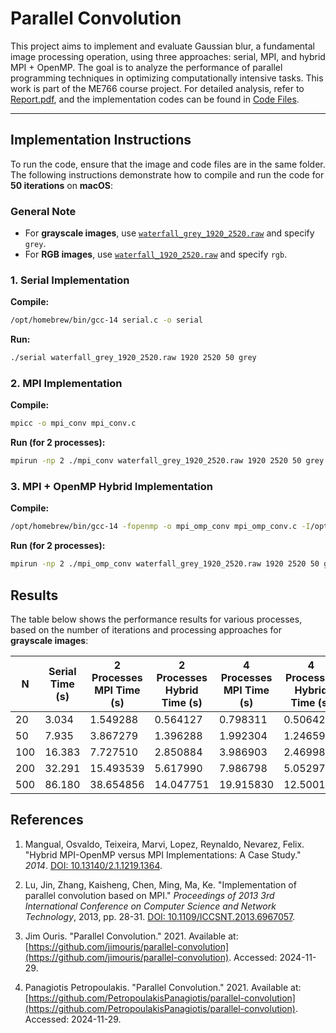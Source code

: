 # Parallel Convolution

This project aims to implement and evaluate Gaussian blur, a fundamental image processing operation, using three approaches: serial, MPI, and hybrid MPI + OpenMP. The goal is to analyze the performance of parallel programming techniques in optimizing computationally intensive tasks. This work is part of the ME766 course project. For detailed analysis, refer to [Report.pdf](Report.pdf), and the implementation codes can be found in [Code Files](Code%20Files).

----------------------
## Implementation Instructions  

To run the code, ensure that the image and code files are in the same folder. The following instructions demonstrate how to compile and run the code for **50 iterations** on **macOS**:  

### General Note  
- For **grayscale images**, use [`waterfall_grey_1920_2520.raw`](Code%20Files/waterfall_grey_1920_2520.raw) and specify `grey`.  
- For **RGB images**, use [`waterfall_1920_2520.raw`](Code%20Files/waterfall_1920_2520.raw) and specify `rgb`.   

### 1. Serial Implementation  
**Compile:**  
```bash  
/opt/homebrew/bin/gcc-14 serial.c -o serial  
```  
**Run:**  
```bash  
./serial waterfall_grey_1920_2520.raw 1920 2520 50 grey  
```  

### 2. MPI Implementation  
**Compile:**  
```bash  
mpicc -o mpi_conv mpi_conv.c  
```  
**Run (for 2 processes):**  
```bash  
mpirun -np 2 ./mpi_conv waterfall_grey_1920_2520.raw 1920 2520 50 grey
```  


### 3. MPI + OpenMP Hybrid Implementation  
**Compile:**  
```bash  
/opt/homebrew/bin/gcc-14 -fopenmp -o mpi_omp_conv mpi_omp_conv.c -I/opt/homebrew/include -L/opt/homebrew/lib -lmpi  
```  
**Run (for 2 processes):**  
```bash  
mpirun -np 2 ./mpi_omp_conv waterfall_grey_1920_2520.raw 1920 2520 50 grey  
```  
## Results

The table below shows the performance results for various processes, based on the number of iterations and processing approaches for **grayscale images**:

| **N**  | **Serial Time (s)** | **2 Processes MPI Time (s)** | **2 Processes Hybrid Time (s)** | **4 Processes MPI Time (s)** | **4 Processes Hybrid Time (s)** | **6 Processes MPI Time (s)** | **6 Processes Hybrid Time (s)** | **8 Processes MPI Time (s)** | **8 Processes Hybrid Time (s)** |
|--------|---------------------|------------------------------|--------------------------------|------------------------------|--------------------------------|------------------------------|--------------------------------|------------------------------|--------------------------------|
| 20     | 3.034               | 1.549288                     | 0.564127                       | 0.798311                     | 0.506423                       | 0.534291                     | 0.534828                       | 0.534619                     | 0.615634                      |
| 50     | 7.935               | 3.867279                     | 1.396288                       | 1.992304                     | 1.246592                       | 1.334239                     | 1.329070                       | 1.310875                     | 1.526315                      |
| 100    | 16.383              | 7.727510                     | 2.850884                       | 3.986903                     | 2.469982                       | 2.683687                     | 2.741402                       | 2.607915                     | 3.066253                      |
| 200    | 32.291              | 15.493539                    | 5.617990                       | 7.986798                     | 5.052975                       | 5.319520                     | 5.422499                       | 5.076195                     | 6.218083                      |
| 500    | 86.180              | 38.654856                    | 14.047751                      | 19.915830                    | 12.500185                      | 13.675643                    | 13.515103                      | 12.839587                    | 15.371245                     |

## References

1. Mangual, Osvaldo, Teixeira, Marvi, Lopez, Reynaldo, Nevarez, Felix. "Hybrid MPI-OpenMP versus MPI Implementations: A Case Study." *2014*. [DOI: 10.13140/2.1.1219.1364](https://doi.org/10.13140/2.1.1219.1364).

2. Lu, Jin, Zhang, Kaisheng, Chen, Ming, Ma, Ke. "Implementation of parallel convolution based on MPI." *Proceedings of 2013 3rd International Conference on Computer Science and Network Technology*, 2013, pp. 28-31. [DOI: 10.1109/ICCSNT.2013.6967057](https://doi.org/10.1109/ICCSNT.2013.6967057).

3. Jim Ouris. "Parallel Convolution." 2021. Available at: [https://github.com/jimouris/parallel-convolution](https://github.com/jimouris/parallel-convolution). Accessed: 2024-11-29.

4. Panagiotis Petropoulakis. "Parallel Convolution." 2021. Available at: [https://github.com/PetropoulakisPanagiotis/parallel-convolution](https://github.com/PetropoulakisPanagiotis/parallel-convolution). Accessed: 2024-11-29.

